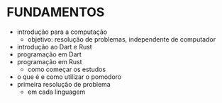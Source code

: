 # FUNDAMENTOS

- introdução para a computação
  - objetivo: resolução de problemas, independente de computador
- introdução ao Dart e Rust
- programação em Dart
- programação em Rust
  - como começar os estudos
- o que é e como utilizar o pomodoro
- primeira resolução de problema
  - em cada linguagem
